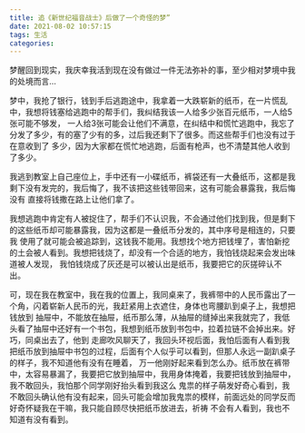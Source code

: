 ```yaml
---
title: 追《新世纪福音战士》后做了一个奇怪的梦”
date: 2021-08-02 10:57:15
tags: 生活
categories:
---
```


梦醒回到现实，我庆幸我活到现在没有做过一件无法弥补的事，至少相对梦境中我的处境而言...

梦中，我抢了银行，钱到手后逃跑途中，我拿着一大跌崭新的纸币，在一片慌乱中，我想将钱塞给逃跑中的帮手们，我纠结我该一人给多少张百元纸币，一人给5张可能不够发，
一人给3张可能会让他们不满意，在纠结中和慌忙逃跑中，我忘了分发了多少，有的塞了少有的多，过后我还剩下了很多。而这些帮手们也没有过于在意收到了
多少，因为大家都在慌忙地逃跑，后面有枪声，也不清楚其他人收到了多少。  

我逃到教室上自己座位上，手中还有一小碟纸币，裤袋还有一大叠纸币，这都是我剩下没有发完的，我后悔了，我不该把这些钱带回来，这有可能会暴露我，我后悔没有
直接将钱撒在路上让他们拿了。

我想逃跑中肯定有人被捉住了，帮手们不认识我，不会通过他们找到我，但是剩下的这些纸币却可能暴露我，因为这都是一叠纸币分发的，其中序号是相连的，只要我
使用了就可能会被追踪到，这钱我不能用。我想找个地方把钱埋了，害怕新挖的土会被人看到。我想把钱烧了，却没有一个合适的地方，我怕钱烧起来会发出味道被人发现，
我怕钱烧成了灰还是可以被认出是纸币，我要把它的灰搓碎认不出。

可，现在我在教室中，我在我的位置上，我同桌来了，我裤带中的人民币露出了一个角，闪着崭新人民币的光，我赶紧用上衣遮住，身体也弯腰趴到桌子上，我想把钱放到
抽屉中，不能放在抽屉，纸币那么薄，从抽屉的缝掉出来我就完了，我低头看了抽屉中还好有一个书包，我想到纸币放到书包中，拉着拉链不会掉出来。好巧，同桌出去了，他到
走廊吹风聊天了，我回头环视后面，我怕后面有人看到我把纸币放到抽屉中书包的过程，后面有个人似乎可以看到，但那人永远一副趴桌子的样子，我不知道他有没有在睡着，
万一他刚好起来看到怎么办。纸币放在裤带中，太容易暴漏了，我要把它放到抽屉中，我用身体掩着，我要把钱放到抽屉中，我不敢回头，我怕那个同学刚好抬头看到我这么
鬼祟的样子萌发好奇心看到，我不敢回头确认他有没有起来，回头可能会增加我鬼祟的模样，前面远处的同学反而好奇怀疑我在干嘛，我只能自顾尽快把纸币放进去，祈祷
不会有人看到，我也不知道有没有看到。

